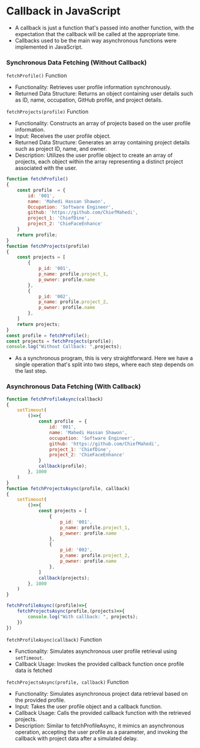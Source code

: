 # Callback in JavaScript

- A callback is just a function that's passed into another function, with the expectation that the callback will be called at the appropriate time.
- Callbacks used to be the main way asynchronous functions were implemented in JavaScript.

### Synchronous Data Fetching (Without Callback)
`fetchProfile()` Function
- Functionality: Retrieves user profile information synchronously.
- Returned Data Structure: Returns an object containing user details such as ID, name, occupation, GitHub profile, and project details.

`fetchProjects(profile)` Function
- Functionality: Constructs an array of projects based on the user profile information.
- Input: Receives the user profile object.
- Returned Data Structure: Generates an array containing project details such as project ID, name, and owner.
- Description: Utilizes the user profile object to create an array of projects, each object within the array representing a distinct project associated with the user.
```javascript
function fetchProfile()
{
    const profile  = {
        id: '001',
        name: 'Mahedi Hassan Shawon',
        Occupation: 'Software Engineer',
        github: 'https://github.com/ChiefMahedi',
        project_1: 'ChiefDine',
        project_2: 'ChieFaceEnhance'
    }
    return profile;
}
function fetchProjects(profile)
{
    const projects = [
        {
            p_id: '001',
            p_name: profile.project_1,
            p_owner: profile.name
        },
        {
            p_id: '002',
            p_name: profile.project_2,
            p_owner: profile.name
        },
    ]
    return projects;
}
const profile = fetchProfile();
const projects = fetchProjects(profile);
console.log("Without Callback: ",projects);
```
- As a synchronous program, this is very straightforward. Here we have a single operation that's split into two steps, where each step depends on the last step.

### Asynchronous Data Fetching (With Callback)

```javascript
function fetchProfileAsync(callback)
{
    setTimeout(
        ()=>{
            const profile  = {
                id: '001',
                name: 'Mahedi Hassan Shawon',
                occupation: 'Software Engineer',
                github: 'https://github.com/ChiefMahedi',
                project_1: 'ChiefDine',
                project_2: 'ChieFaceEnhance'
            }
            callback(profile);
        }, 1000
    )
}
function fetchProjectsAsync(profile, callback)
{
    setTimeout(
        ()=>{
            const projects = [
                {
                    p_id: '001',
                    p_name: profile.project_1,
                    p_owner: profile.name
                },
                {
                    p_id: '002',
                    p_name: profile.project_2,
                    p_owner: profile.name
                },
            ]
            callback(projects);
        }, 1000
    )
}

fetchProfileAsync((profile)=>{
    fetchProjectsAsync(profile,(projects)=>{
        console.log("With callback: ", projects);
    })
})
```
`fetchProfileAsync(callback)` Function
- Functionality: Simulates asynchronous user profile retrieval using `setTimeout`.
- Callback Usage: Invokes the provided callback function once profile data is fetched

`fetchProjectsAsync(profile, callback)` Function
- Functionality: Simulates asynchronous project data retrieval based on the provided profile.
- Input: Takes the user profile object and a callback function.
- Callback Usage: Calls the provided callback function with the retrieved projects.
- Description: Similar to fetchProfileAsync, it mimics an asynchronous operation, accepting the user profile as a parameter, and invoking the callback with project data after a simulated delay.
